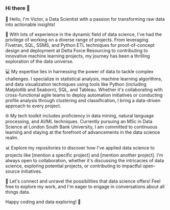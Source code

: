 ### Hi there 👋

👋 Hello, I'm Victor, a Data Scientist with a passion for transforming raw data into actionable insights!

🚀 With lots of experience in the dynamic field of data science, I've had the privilege of working on a diverse range of projects. From leveraging Fivetran, SQL, SSMS, and Python ETL techniques for proof-of-concept design and deployment at Delta Force Resourcing to contributing to innovative machine learning projects, my journey has been a thrilling exploration of the data universe.

💻 My expertise lies in harnessing the power of data to tackle complex challenges. I specialize in statistical analysis, machine learning algorithms, and data visualization techniques using tools like Python (including Matplotlib and Seaborn), SQL, and Tableau. Whether it's collaborating with cross-functional agile teams to deploy automation initiatives or conducting profile analysis through clustering and classification, I bring a data-driven approach to every project.

🌐 My tech toolkit includes proficiency in data mining, natural language processing, and AI/ML techniques. Currently pursuing an MSc in Data Science at London South Bank University, I am committed to continuous learning and staying at the forefront of advancements in the data science realm.

📊 Explore my repositories to discover how I've applied data science to projects like [mention a specific project] and [mention another project]. I'm always open to collaboration, whether it's discussing the intricacies of data science, exploring potential projects, or contributing to impactful open-source initiatives.

🔗 Let's connect and unravel the possibilities that data science offers! Feel free to explore my work, and I'm eager to engage in conversations about all things data.

Happy coding and data exploring! 🚀
